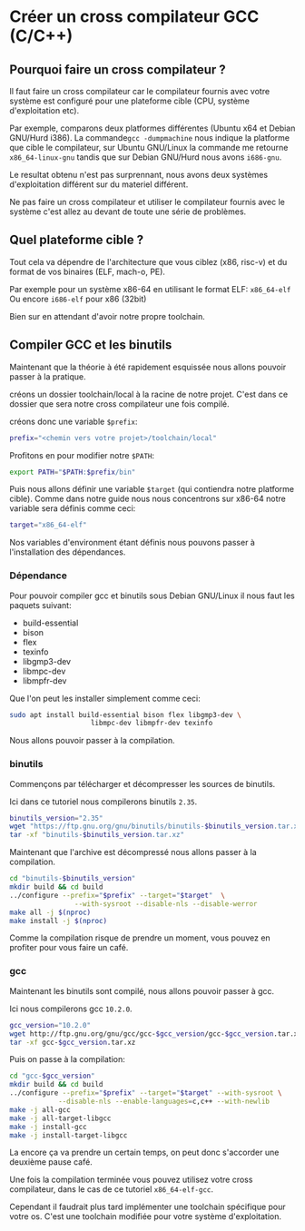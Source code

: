 
# Créer un cross compilateur GCC (C/C++)

## Pourquoi faire un cross compilateur ?

Il faut faire un cross compilateur car le compilateur fournis avec votre système est configuré pour une plateforme cible (CPU, système d'exploitation etc).

Par exemple, comparons deux platformes différentes (Ubuntu x64 et Debian GNU/Hurd i386).
La commande`gcc -dumpmachine` nous indique la platforme que cible le compilateur, sur Ubuntu GNU/Linux la commande me retourne `x86_64-linux-gnu` 
tandis que sur Debian GNU/Hurd nous avons `i686-gnu`.

Le resultat obtenu n'est pas surprennant, nous avons deux systèmes d'exploitation différent sur du materiel différent.

Ne pas faire un cross compilateur et utiliser le compilateur fournis avec le système c'est allez au devant de toute une série de problèmes.

## Quel plateforme cible ?

Tout cela va dépendre de l'architecture que vous ciblez (x86, risc-v) et du format de vos binaires (ELF, mach-o, PE).

Par exemple pour un système x86-64 en utilisant le format ELF: `x86_64-elf`
Ou encore `i686-elf` pour x86 (32bit)

Bien sur en attendant d'avoir notre propre toolchain.

## Compiler GCC et les binutils

Maintenant que la théorie à été rapidement esquissée nous allons pouvoir passer à la pratique.

créons un dossier toolchain/local à la racine de notre projet. C'est dans ce dossier que sera notre cross compilateur une fois compilé.

créons donc une variable `$prefix`:

```bash
prefix="<chemin vers votre projet>/toolchain/local"
```

Profitons en pour modifier notre `$PATH`:
```bash
export PATH="$PATH:$prefix/bin"
```

Puis nous allons définir une variable `$target` (qui contiendra notre platforme cible).
Comme dans notre guide nous nous concentrons sur x86-64 notre variable sera définis comme ceci:
```bash
target="x86_64-elf"
```

Nos variables d'environment étant définis nous pouvons passer à l'installation des dépendances.

### Dépendance

Pour pouvoir compiler gcc et binutils sous Debian GNU/Linux il nous faut les paquets suivant:

- build-essential
- bison
- flex
- texinfo
- libgmp3-dev
- libmpc-dev
- libmpfr-dev

Que l'on peut les installer simplement comme ceci:

```bash
sudo apt install build-essential bison flex libgmp3-dev \
                    libmpc-dev libmpfr-dev texinfo
```

Nous allons pouvoir passer à la compilation.

### binutils

Commençons par télécharger et décompresser les sources de binutils.

Ici dans ce tutoriel nous compilerons binutils `2.35`.

```bash
binutils_version="2.35"
wget "https://ftp.gnu.org/gnu/binutils/binutils-$binutils_version.tar.xz"
tar -xf "binutils-$binutils_version.tar.xz"
```

Maintenant que l'archive est décompressé nous allons passer à la compilation.

```bash
cd "binutils-$binutils_version"
mkdir build && cd build
../configure --prefix="$prefix" --target="$target"  \
                --with-sysroot --disable-nls --disable-werror
make all -j $(nproc)
make install -j $(nproc)
```

Comme la compilation risque de prendre un moment, vous pouvez en profiter pour vous faire un café.

### gcc 

Maintenant les binutils sont compilé, nous allons pouvoir passer à gcc.

Ici nous compilerons gcc `10.2.0`.

```bash
gcc_version="10.2.0"
wget http://ftp.gnu.org/gnu/gcc/gcc-$gcc_version/gcc-$gcc_version.tar.xz
tar -xf gcc-$gcc_version.tar.xz
```

Puis on passe à la compilation:

```bash
cd "gcc-$gcc_version"
mkdir build && cd build
../configure --prefix="$prefix" --target="$target" --with-sysroot \
            --disable-nls --enable-languages=c,c++ --with-newlib
make -j all-gcc 
make -j all-target-libgcc
make -j install-gcc 
make -j install-target-libgcc
```

La encore ça va prendre un certain temps, on peut donc s'accorder une deuxième pause café.

Une fois la compilation terminée vous pouvez utilisez votre cross compilateur, dans le cas de ce tutoriel `x86_64-elf-gcc`.

Cependant il faudrait plus tard implémenter une toolchain spécifique pour votre os.
C'est une toolchain modifiée pour votre système d'exploitation.
